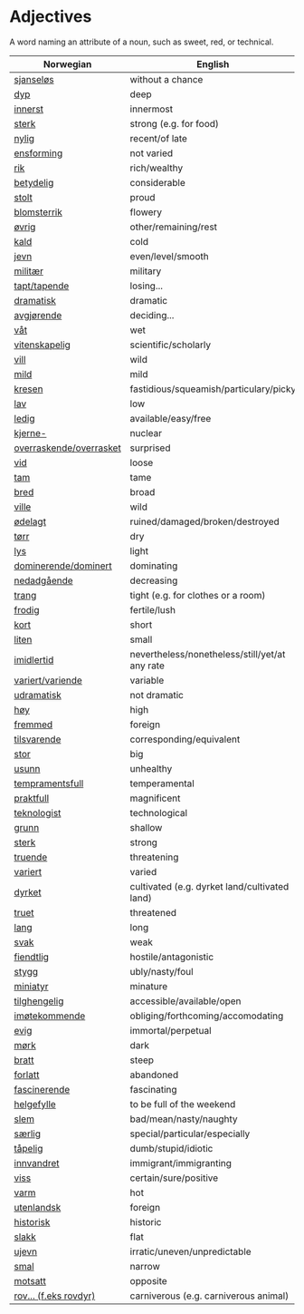 # Adjectives

A word naming an attribute of a noun, such as sweet, red, or technical.

| Norwegian | English |
| --- | --- |
| [sjanseløs](https://www.ordnett.no/search?language=no&phrase=sjanseløs) | without a chance |
| [dyp](https://www.ordnett.no/search?language=no&phrase=dyp) | deep |
| [innerst](https://www.ordnett.no/search?language=no&phrase=innerst) | innermost |
| [sterk](https://www.ordnett.no/search?language=no&phrase=sterk) | strong (e.g. for food) |
| [nylig](https://www.ordnett.no/search?language=no&phrase=nylig) | recent/of late |
| [ensforming](https://www.ordnett.no/search?language=no&phrase=ensforming) | not varied |
| [rik](https://www.ordnett.no/search?language=no&phrase=rik) | rich/wealthy |
| [betydelig](https://www.ordnett.no/search?language=no&phrase=betydelig) | considerable |
| [stolt](https://www.ordnett.no/search?language=no&phrase=stolt) | proud |
| [blomsterrik](https://www.ordnett.no/search?language=no&phrase=blomsterrik) | flowery |
| [øvrig](https://www.ordnett.no/search?language=no&phrase=øvrig) | other/remaining/rest |
| [kald](https://www.ordnett.no/search?language=no&phrase=kald) | cold |
| [jevn](https://www.ordnett.no/search?language=no&phrase=jevn) | even/level/smooth |
| [militær](https://www.ordnett.no/search?language=no&phrase=militær) | military |
| [tapt/tapende](https://www.ordnett.no/search?language=no&phrase=tapt/tapende) | losing... |
| [dramatisk](https://www.ordnett.no/search?language=no&phrase=dramatisk) | dramatic |
| [avgjørende](https://www.ordnett.no/search?language=no&phrase=avgjørende) | deciding... |
| [våt](https://www.ordnett.no/search?language=no&phrase=våt) | wet |
| [vitenskapelig](https://www.ordnett.no/search?language=no&phrase=vitenskapelig) | scientific/scholarly |
| [vill](https://www.ordnett.no/search?language=no&phrase=vill) | wild |
| [mild](https://www.ordnett.no/search?language=no&phrase=mild) | mild |
| [kresen](https://www.ordnett.no/search?language=no&phrase=kresen) | fastidious/squeamish/particulary/picky |
| [lav](https://www.ordnett.no/search?language=no&phrase=lav) | low |
| [ledig](https://www.ordnett.no/search?language=no&phrase=ledig) | available/easy/free |
| [kjerne-](https://www.ordnett.no/search?language=no&phrase=kjerne-) | nuclear |
| [overraskende/overrasket](https://www.ordnett.no/search?language=no&phrase=overraskende/overrasket) | surprised |
| [vid](https://www.ordnett.no/search?language=no&phrase=vid) | loose |
| [tam](https://www.ordnett.no/search?language=no&phrase=tam) | tame |
| [bred](https://www.ordnett.no/search?language=no&phrase=bred) | broad |
| [ville](https://www.ordnett.no/search?language=no&phrase=ville) | wild |
| [ødelagt](https://www.ordnett.no/search?language=no&phrase=ødelagt) | ruined/damaged/broken/destroyed |
| [tørr](https://www.ordnett.no/search?language=no&phrase=tørr) | dry |
| [lys](https://www.ordnett.no/search?language=no&phrase=lys) | light |
| [dominerende/dominert](https://www.ordnett.no/search?language=no&phrase=dominerende/dominert) | dominating |
| [nedadgående](https://www.ordnett.no/search?language=no&phrase=nedadgående) | decreasing |
| [trang](https://www.ordnett.no/search?language=no&phrase=trang) | tight (e.g. for clothes or a room) |
| [frodig](https://www.ordnett.no/search?language=no&phrase=frodig) | fertile/lush |
| [kort](https://www.ordnett.no/search?language=no&phrase=kort) | short |
| [liten](https://www.ordnett.no/search?language=no&phrase=liten) | small |
| [imidlertid](https://www.ordnett.no/search?language=no&phrase=imidlertid) | nevertheless/nonetheless/still/yet/at any rate |
| [variert/variende](https://www.ordnett.no/search?language=no&phrase=variert/variende) | variable |
| [udramatisk](https://www.ordnett.no/search?language=no&phrase=udramatisk) | not dramatic |
| [høy](https://www.ordnett.no/search?language=no&phrase=høy) | high |
| [fremmed](https://www.ordnett.no/search?language=no&phrase=fremmed) | foreign |
| [tilsvarende](https://www.ordnett.no/search?language=no&phrase=tilsvarende) | corresponding/equivalent |
| [stor](https://www.ordnett.no/search?language=no&phrase=stor) | big |
| [usunn](https://www.ordnett.no/search?language=no&phrase=usunn) | unhealthy |
| [tempramentsfull](https://www.ordnett.no/search?language=no&phrase=tempramentsfull) | temperamental |
| [praktfull](https://www.ordnett.no/search?language=no&phrase=praktfull) | magnificent |
| [teknologist](https://www.ordnett.no/search?language=no&phrase=teknologist) | technological |
| [grunn](https://www.ordnett.no/search?language=no&phrase=grunn) | shallow |
| [sterk](https://www.ordnett.no/search?language=no&phrase=sterk) | strong |
| [truende](https://www.ordnett.no/search?language=no&phrase=truende) | threatening |
| [variert](https://www.ordnett.no/search?language=no&phrase=variert) | varied |
| [dyrket](https://www.ordnett.no/search?language=no&phrase=dyrket) | cultivated (e.g. dyrket land/cultivated land) |
| [truet](https://www.ordnett.no/search?language=no&phrase=truet) | threatened |
| [lang](https://www.ordnett.no/search?language=no&phrase=lang) | long |
| [svak](https://www.ordnett.no/search?language=no&phrase=svak) | weak |
| [fiendtlig](https://www.ordnett.no/search?language=no&phrase=fiendtlig) | hostile/antagonistic |
| [stygg](https://www.ordnett.no/search?language=no&phrase=stygg) | ubly/nasty/foul |
| [miniatyr](https://www.ordnett.no/search?language=no&phrase=miniatyr) | minature |
| [tilghengelig](https://www.ordnett.no/search?language=no&phrase=tilghengelig) | accessible/available/open |
| [imøtekommende](https://www.ordnett.no/search?language=no&phrase=imøtekommende) | obliging/forthcoming/accomodating |
| [evig](https://www.ordnett.no/search?language=no&phrase=evig) | immortal/perpetual |
| [mørk](https://www.ordnett.no/search?language=no&phrase=mørk) | dark |
| [bratt](https://www.ordnett.no/search?language=no&phrase=bratt) | steep |
| [forlatt](https://www.ordnett.no/search?language=no&phrase=forlatt) | abandoned |
| [fascinerende](https://www.ordnett.no/search?language=no&phrase=fascinerende) | fascinating |
| [helgefylle](https://www.ordnett.no/search?language=no&phrase=helgefylle) | to be full of the weekend |
| [slem](https://www.ordnett.no/search?language=no&phrase=slem) | bad/mean/nasty/naughty |
| [særlig](https://www.ordnett.no/search?language=no&phrase=særlig) | special/particular/especially |
| [tåpelig](https://www.ordnett.no/search?language=no&phrase=tåpelig) | dumb/stupid/idiotic |
| [innvandret](https://www.ordnett.no/search?language=no&phrase=innvandret) | immigrant/immigranting |
| [viss](https://www.ordnett.no/search?language=no&phrase=viss) | certain/sure/positive |
| [varm](https://www.ordnett.no/search?language=no&phrase=varm) | hot |
| [utenlandsk](https://www.ordnett.no/search?language=no&phrase=utenlandsk) | foreign |
| [historisk](https://www.ordnett.no/search?language=no&phrase=historisk) | historic |
| [slakk](https://www.ordnett.no/search?language=no&phrase=slakk) | flat |
| [ujevn](https://www.ordnett.no/search?language=no&phrase=ujevn) | irratic/uneven/unpredictable |
| [smal](https://www.ordnett.no/search?language=no&phrase=smal) | narrow |
| [motsatt](https://www.ordnett.no/search?language=no&phrase=motsatt) | opposite |
| [rov... (f.eks rovdyr)](https://www.ordnett.no/search?language=no&phrase=rov...%20(f.eks%20rovdyr)) | carniverous (e.g. carniverous animal) |

